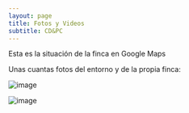 ```yaml
---
layout: page
title: Fotos y Videos
subtitle: CD&PC
---
```


Esta es la situación de la finca en Google Maps


Unas cuantas fotos del entorno y de la propia finca:

![image](https://scontent.fmad3-2.fna.fbcdn.net/t31.0-8/13323382_629377520543463_480087849843982654_o.jpg)

![image](https://scontent.fmad3-2.fna.fbcdn.net/t31.0-8/13350531_629377510543464_6297269428658642397_o.jpg)